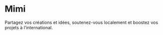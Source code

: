 # Mimi
Partagez vos créations et idées, soutenez-vous localement et boostez vos projets à l’international.
